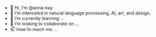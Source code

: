 - 👋 Hi, I’m @anna-kay
- 👀 I’m interested in natural language processing, AI, art, and design. 
- 🌱 I’m currently learning ...
- 💞️ I’m looking to collaborate on ...
- 📫 How to reach me ...

<!---
anna-kay/anna-kay is a ✨ special ✨ repository because its `README.md` (this file) appears on your GitHub profile.
You can click the Preview link to take a look at your changes.
--->
